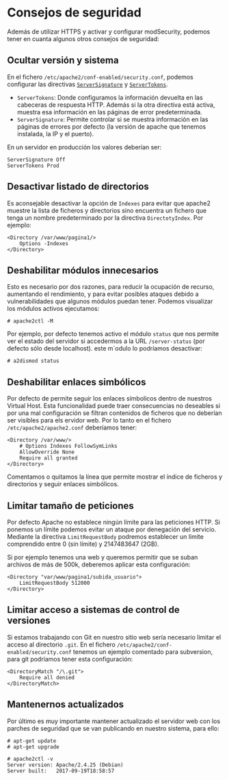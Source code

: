 # Consejos de seguridad

Además de utilizar HTTPS y activar y configurar modSecurity, podemos tener en cuanta algunos otros consejos de seguridad:

## Ocultar versión y sistema 

En el fichero `/etc/apache2/conf-enabled/security.conf`, podemos configurar las directivas [`ServerSignature`](https://httpd.apache.org/docs/2.4/es/mod/core.html#serversignature) y [`ServerTokens`](https://httpd.apache.org/docs/2.4/es/mod/core.html#servertokens).


* `ServerTokens`: Donde configuramos la información devuelta en las cabeceras de respuesta HTTP. Además si la otra directiva está activa, muestra esa información en las páginas de error predeterminada.
* `ServerSignature`: Permite controlar si se muestra información en las páginas de errores por defecto (la versión de apache que tenemos instalada, la IP y el puerto).

En un servidor en producción los valores deberían ser:

	ServerSignature Off
	ServerTokens Prod

## Desactivar listado de directorios 

Es aconsejable desactivar la opción de `Indexes` para evitar que apache2 muestre la lista de ficheros y directorios sino encuentra un fichero que tenga un nombre predeterminado por la directiva `DirectotyIndex`. Por ejemplo:

	<Directory /var/www/pagina1/>
		Options -Indexes
	</Directory>

## Deshabilitar módulos innecesarios 

Esto es necesario por dos razones, para reducir la ocupación de recurso, aumentando el rendimiento, y para evitar posibles ataques debido a vulnerabilidades que algunos módulos puedan tener. Podemos visualizar los módulos activos ejecutamos:

	# apache2ctl -M

Por ejemplo, por defecto tenemos activo el módulo `status` que nos permite ver el estado del servidor si accedermos a la URL `/server-status` (por defecto sólo desde localhost). este m´odulo lo podríamos desactivar:

	# a2dismod status

## Deshabilitar enlaces simbólicos 

 Por defecto de permite seguir los enlaces símbolicos dentro de nuestros Virtual Host. Esta funcionalidad puede traer consecuencias no deseables si por una mal configuración se filtran contenidos de ficheros que no deberían ser visibles para els ervidor web. Por lo tanto en el fichero `/etc/apache2/apache2.conf` deberíamos tener:

 	<Directory /var/www/>
        # Options Indexes FollowSymLinks 
        AllowOverride None
        Require all granted
	</Directory>

Comentamos o quitamos la línea que permite mostrar el índice de ficheros y directorios y seguir enlaces simbólicos.

## Limitar tamaño de peticiones 

 Por defecto Apache no establece ningún límite para las peticiones HTTP. Si ponemos un límite podemos evitar  un ataque por denegación del servicio. Mediante la directiva `LimitRequestBody` podremos establecer un límite comprendido entre 0 (sin límite) y 2147483647 (2GB).

Si por ejemplo tenemos una web y queremos permitir que se suban archivos de más de 500k, deberemos aplicar esta configuración:

	<Directory "var/www/pagina1/subida_usuario">
		LimitRequestBody 512000
	</Directory>

## Limitar acceso a sistemas de control de versiones

Si estamos trabajando con Git en nuestro sitio web sería necesario limitar el acceso al directorio `.git`. En el fichero `/etc/apache2/conf-enabled/security.conf` tenemos un ejemplo comentado para subversion, para git podríamos tener esta configuración:

	<DirectoryMatch "/\.git">
		Require all denied
	</DirectoryMatch>

## Mantenernos actualizados 

Por último es muy importante mantener actualizado el servidor web con los parches de seguridad que se van publicando en nuestro sistema, para ello:

	# apt-get update
	# apt-get upgrade

	# apache2ctl -v
	Server version: Apache/2.4.25 (Debian)
	Server built:   2017-09-19T18:58:57
